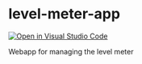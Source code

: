 # level-meter-app

[![Open in Visual Studio Code](https://open.vscode.dev/badges/open-in-vscode.svg)](https://open.vscode.dev/Skalene-Ltd/level-meter-app)

Webapp for managing the level meter
